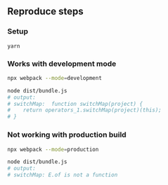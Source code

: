 ## Reproduce steps

### Setup

```
yarn
```

### Works with development mode

```bash
npx webpack --mode=development

node dist/bundle.js
# output:
# switchMap:  function switchMap(project) {
#    return operators_1.switchMap(project)(this);
# }
```

### Not working with production build

```bash
npx webpack --mode=production

node dist/bundle.js
# output:
# switchMap: E.of is not a function
```

